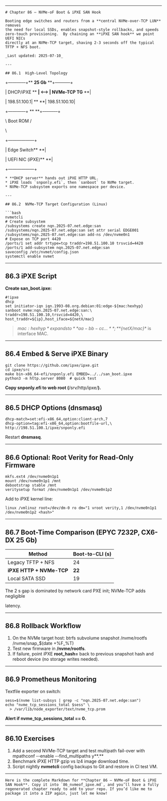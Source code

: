 
---

```
# Chapter 86 – NVMe-oF Boot & iPXE SAN Hook

Booting edge switches and routers from a **central NVMe-over-TCP LUN** removes
the need for local SSDs, enables snapshot-style rollbacks, and speeds
zero-touch provisioning.  By chaining an **iPXE SAN hook** we point UEFI NICs
directly at an NVMe-TCP target, shaving 2-3 seconds off the typical
TFTP + NFS boot.

_Last updated: 2025-07-10_

---

## 86.1  High-Level Topology
```

+———––+**  **25 Gb**  **+–––––––+

| DHCP/iPXE **  **| <—–> | NVMe-TCP TG**  **|

| 198.51.100.1| **        **| 198.51.100.10|

+———––+ **        **+–––––––+

\ Boot ROM /

\

+——————+

| Edge Switch**      **|

| UEFI NIC (iPXE)**  **|

+——————+

```
* **DHCP server** hands out iPXE HTTP URL.  
* iPXE loads `snponly.efi`, then `sanboot` to NVMe target.  
* NVMe-TCP subsystem exports one namespace per device.

---

## 86.2  NVMe-TCP Target Configuration (Linux)

```bash
nvmetcli
# Create subsystem
/subsystems create nqn.2025-07.net.edge:san
/subsystems/nqn.2025-07.net.edge:san set attr serial EDGE001
/subsystems/nqn.2025-07.net.edge:san add-ns /dev/nvme0n1
# Expose on TCP port 4420
/ports/1 set addr trtype=tcp traddr=198.51.100.10 trsvcid=4420
/ports/1 add-subsystem nqn.2025-07.net.edge:san
saveconfig /etc/nvmet/config.json
systemctl enable nvmet
```

---

## **86.3**  **iPXE Script**

**Create **san_boot.ipxe**:**

```
#!ipxe
dhcp
set initiator-iqn iqn.1993-08.org.debian:01:edge-${mac:hexhyp}
sanboot nvme:nqn.2025-07.net.edge:san:\
traddr=198.51.100.10,trsvcid=4420,\
host_traddr=${ip},host_iface=${netX/mac}
```

> *${mac:hexhyp}* expands to **aa-bb-cc…**; **${netX/mac}** is interface MAC.

---

## **86.4**  **Embed & Serve iPXE Binary**

```
git clone https://github.com/ipxe/ipxe.git
cd ipxe/src
make bin-x86_64-efi/snponly.efi EMBED=../../san_boot.ipxe
python3 -m http.server 8080  # quick test
```

**Copy **snponly.efi** to web root (**/srv/http/ipxe/**).**

---

## **86.5**  **DHCP Options (dnsmasq)**

```
dhcp-match=set:efi-x86_64,option:client-arch,7
dhcp-option=tag:efi-x86_64,option:bootfile-url,\
http://198.51.100.1/ipxe/snponly.efi
```

Restart **dnsmasq**.

---

## **86.6**  **Optional: Root Verity for Read-Only Firmware**

```
mkfs.ext4 /dev/nvme0n1p1
mount /dev/nvme0n1p1 /mnt
debootstrap stable /mnt
veritysetup format /dev/nvme0n1p1 /dev/nvme0n1p2
```

Add to iPXE kernel line:

```
linux /vmlinuz root=/dev/dm-0 ro dm="1 vroot verity,1 /dev/nvme0n1p1 /dev/nvme0n1p2 <hash>"
```

---

## **86.7**  **Boot-Time Comparison (EPYC 7232P, CX6-DX 25 Gb)**

| **Method**               | **Boot-to-CLI (s)** |
| ------------------------------ | ------------------------- |
| Legacy TFTP + NFS              | 24                        |
| **iPXE HTTP + NVMe-TCP** | **22**              |
| Local SATA SSD                 | 19                        |

The 2 s gap is dominated by network card PXE init; NVMe-TCP adds negligible

latency.

---

## **86.8**  **Rollback Workflow**

1. On the NVMe target host:
   btrfs subvolume snapshot /nvme/rootfs /nvme/snap_$(date +%F_%T)
2. Test new firmware in **/nvme/rootfs**.
3. If failure, point iPXE **root_hash=** back to previous snapshot hash and
   reboot device (no storage writes needed).

---

## **86.9**  **Prometheus Monitoring**

Textfile exporter on switch:

```
sess=$(nvme list-subsys | grep -c "nqn.2025-07.net.edge:san")
echo "nvme_tcp_sessions_total $sess" \
  > /var/lib/node_exporter/text/nvme_tcp.prom
```

**Alert if **nvme_tcp_sessions_total == 0**.**

---

## **86.10**  **Exercises**

1. Add a second NVMe-TCP target and test multipath fail-over with
   mpathconf --enable --find_multipaths y**.**
2. Benchmark iPXE HTTP gzip vs lz4 image download time.
3. Script nightly **nvmetcli** config backups to Git and restore in CI test VM.

---

```
Here is the complete Markdown for **Chapter 86 – NVMe-oF Boot & iPXE SAN Hook**. Copy it into `86_nvmeof_ipxe.md`, and you’ll have a fully regenerated chapter ready to add to your repo. If you’d like me to package it into a ZIP again, just let me know!
```
